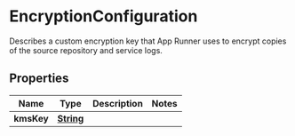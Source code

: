 

# EncryptionConfiguration

Describes a custom encryption key that App Runner uses to encrypt copies of the source repository and service logs.

## Properties

| Name | Type | Description | Notes |
|------------ | ------------- | ------------- | -------------|
|**kmsKey** | [**String**](String.md) |  |  |



